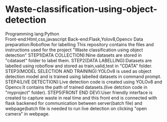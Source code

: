 # Waste-classification-using-object-detection
Programming lang:Python  
Front-end:Html,css,javascript
Back-end:Flask,Yolov8,Opencv
Data preparation:Roboflow for labelling
This repository contains the files and instructions used for the project "Waste classification using object detection"
STEP1(DATA COLLECTION):Nine datasets are stored in "cdataset" folder to label them.
STEP2(DATA LABELLING):Datasets are labelled using roboflow and stored as train,valid,test in "CDATA" folder.
STEP3(MODEL SELECTION AND TRAINING):YOLOv8 is used as object detection model and is trained using labelled datasets in command prompt.
STEP4(LIVE DETECTION):Live detection code is created using YOLOv8 and Opencv.It contains the path of trained datasets.(live detction code in "myproject" folder).
STEP5(FRONT END DEV):User friendly interface is created to capture waste in real time and this front end is connected with flask backened for communication between server(batch file) and webpage(batch file is needed to run live detection on clicking "open camera" in webpage.
